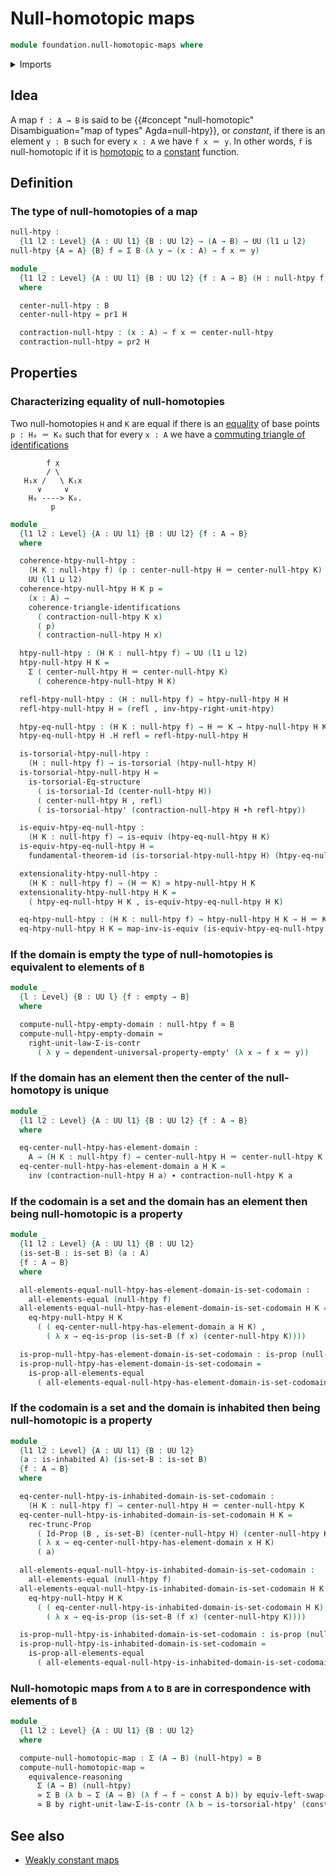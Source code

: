 # Null-homotopic maps

```agda
module foundation.null-homotopic-maps where
```

<details><summary>Imports</summary>

```agda
open import foundation.commuting-triangles-of-identifications
open import foundation.constant-maps
open import foundation.dependent-pair-types
open import foundation.empty-types
open import foundation.functoriality-dependent-pair-types
open import foundation.fundamental-theorem-of-identity-types
open import foundation.homotopy-induction
open import foundation.identity-types
open import foundation.inhabited-types
open import foundation.negation
open import foundation.propositional-truncations
open import foundation.propositions
open import foundation.sets
open import foundation.structure-identity-principle
open import foundation.torsorial-type-families
open import foundation.type-arithmetic-dependent-pair-types
open import foundation.unit-type
open import foundation.universal-property-empty-type
open import foundation.universe-levels

open import foundation-core.contractible-types
open import foundation-core.equivalences
open import foundation-core.function-types
open import foundation-core.homotopies
```

</details>

## Idea

A map `f : A → B` is said to be
{{#concept "null-homotopic" Disambiguation="map of types" Agda=null-htpy}}, or
_constant_, if there is an element `y : B` such for every `x : A` we have
`f x ＝ y`. In other words, `f` is null-homotopic if it is
[homotopic](foundation-core.homotopies.md) to a
[constant](foundation-core.constant-maps.md) function.

## Definition

### The type of null-homotopies of a map

```agda
null-htpy :
  {l1 l2 : Level} {A : UU l1} {B : UU l2} → (A → B) → UU (l1 ⊔ l2)
null-htpy {A = A} {B} f = Σ B (λ y → (x : A) → f x ＝ y)

module _
  {l1 l2 : Level} {A : UU l1} {B : UU l2} {f : A → B} (H : null-htpy f)
  where

  center-null-htpy : B
  center-null-htpy = pr1 H

  contraction-null-htpy : (x : A) → f x ＝ center-null-htpy
  contraction-null-htpy = pr2 H
```

## Properties

### Characterizing equality of null-homotopies

Two null-homotopies `H` and `K` are equal if there is an
[equality](foundation-core.identity-types.md) of base points `p : H₀ ＝ K₀` such
that for every `x : A` we have a
[commuting triangle of identifications](foundation.commuting-triangles-of-identifications.md)

```text
        f x
        / \
   H₁x /   \ K₁x
      ∨     ∨
    H₀ ----> K₀.
         p
```

```agda
module _
  {l1 l2 : Level} {A : UU l1} {B : UU l2} {f : A → B}
  where

  coherence-htpy-null-htpy :
    (H K : null-htpy f) (p : center-null-htpy H ＝ center-null-htpy K) →
    UU (l1 ⊔ l2)
  coherence-htpy-null-htpy H K p =
    (x : A) →
    coherence-triangle-identifications
      ( contraction-null-htpy K x)
      ( p)
      ( contraction-null-htpy H x)

  htpy-null-htpy : (H K : null-htpy f) → UU (l1 ⊔ l2)
  htpy-null-htpy H K =
    Σ ( center-null-htpy H ＝ center-null-htpy K)
      ( coherence-htpy-null-htpy H K)

  refl-htpy-null-htpy : (H : null-htpy f) → htpy-null-htpy H H
  refl-htpy-null-htpy H = (refl , inv-htpy-right-unit-htpy)

  htpy-eq-null-htpy : (H K : null-htpy f) → H ＝ K → htpy-null-htpy H K
  htpy-eq-null-htpy H .H refl = refl-htpy-null-htpy H

  is-torsorial-htpy-null-htpy :
    (H : null-htpy f) → is-torsorial (htpy-null-htpy H)
  is-torsorial-htpy-null-htpy H =
    is-torsorial-Eq-structure
      ( is-torsorial-Id (center-null-htpy H))
      ( center-null-htpy H , refl)
      ( is-torsorial-htpy' (contraction-null-htpy H ∙h refl-htpy))

  is-equiv-htpy-eq-null-htpy :
    (H K : null-htpy f) → is-equiv (htpy-eq-null-htpy H K)
  is-equiv-htpy-eq-null-htpy H =
    fundamental-theorem-id (is-torsorial-htpy-null-htpy H) (htpy-eq-null-htpy H)

  extensionality-htpy-null-htpy :
    (H K : null-htpy f) → (H ＝ K) ≃ htpy-null-htpy H K
  extensionality-htpy-null-htpy H K =
    ( htpy-eq-null-htpy H K , is-equiv-htpy-eq-null-htpy H K)

  eq-htpy-null-htpy : (H K : null-htpy f) → htpy-null-htpy H K → H ＝ K
  eq-htpy-null-htpy H K = map-inv-is-equiv (is-equiv-htpy-eq-null-htpy H K)
```

### If the domain is empty the type of null-homotopies is equivalent to elements of `B`

```agda
module _
  {l : Level} {B : UU l} {f : empty → B}
  where

  compute-null-htpy-empty-domain : null-htpy f ≃ B
  compute-null-htpy-empty-domain =
    right-unit-law-Σ-is-contr
      ( λ y → dependent-universal-property-empty' (λ x → f x ＝ y))
```

### If the domain has an element then the center of the null-homotopy is unique

```agda
module _
  {l1 l2 : Level} {A : UU l1} {B : UU l2} {f : A → B}
  where

  eq-center-null-htpy-has-element-domain :
    A → (H K : null-htpy f) → center-null-htpy H ＝ center-null-htpy K
  eq-center-null-htpy-has-element-domain a H K =
    inv (contraction-null-htpy H a) ∙ contraction-null-htpy K a
```

### If the codomain is a set and the domain has an element then being null-homotopic is a property

```agda
module _
  {l1 l2 : Level} {A : UU l1} {B : UU l2}
  (is-set-B : is-set B) (a : A)
  {f : A → B}
  where

  all-elements-equal-null-htpy-has-element-domain-is-set-codomain :
    all-elements-equal (null-htpy f)
  all-elements-equal-null-htpy-has-element-domain-is-set-codomain H K =
    eq-htpy-null-htpy H K
      ( ( eq-center-null-htpy-has-element-domain a H K) ,
        ( λ x → eq-is-prop (is-set-B (f x) (center-null-htpy K))))

  is-prop-null-htpy-has-element-domain-is-set-codomain : is-prop (null-htpy f)
  is-prop-null-htpy-has-element-domain-is-set-codomain =
    is-prop-all-elements-equal
      ( all-elements-equal-null-htpy-has-element-domain-is-set-codomain)
```

### If the codomain is a set and the domain is inhabited then being null-homotopic is a property

```agda
module _
  {l1 l2 : Level} {A : UU l1} {B : UU l2}
  (a : is-inhabited A) (is-set-B : is-set B)
  {f : A → B}
  where

  eq-center-null-htpy-is-inhabited-domain-is-set-codomain :
    (H K : null-htpy f) → center-null-htpy H ＝ center-null-htpy K
  eq-center-null-htpy-is-inhabited-domain-is-set-codomain H K =
    rec-trunc-Prop
      ( Id-Prop (B , is-set-B) (center-null-htpy H) (center-null-htpy K))
      ( λ x → eq-center-null-htpy-has-element-domain x H K)
      ( a)

  all-elements-equal-null-htpy-is-inhabited-domain-is-set-codomain :
    all-elements-equal (null-htpy f)
  all-elements-equal-null-htpy-is-inhabited-domain-is-set-codomain H K =
    eq-htpy-null-htpy H K
      ( ( eq-center-null-htpy-is-inhabited-domain-is-set-codomain H K) ,
        ( λ x → eq-is-prop (is-set-B (f x) (center-null-htpy K))))

  is-prop-null-htpy-is-inhabited-domain-is-set-codomain : is-prop (null-htpy f)
  is-prop-null-htpy-is-inhabited-domain-is-set-codomain =
    is-prop-all-elements-equal
      ( all-elements-equal-null-htpy-is-inhabited-domain-is-set-codomain)
```

### Null-homotopic maps from `A` to `B` are in correspondence with elements of `B`

```agda
module _
  {l1 l2 : Level} {A : UU l1} {B : UU l2}
  where

  compute-null-homotopic-map : Σ (A → B) (null-htpy) ≃ B
  compute-null-homotopic-map =
    equivalence-reasoning
      Σ (A → B) (null-htpy)
      ≃ Σ B (λ b → Σ (A → B) (λ f → f ~ const A b)) by equiv-left-swap-Σ
      ≃ B by right-unit-law-Σ-is-contr (λ b → is-torsorial-htpy' (const A b))
```

## See also

- [Weakly constant maps](foundation.weakly-constant-maps.md)
